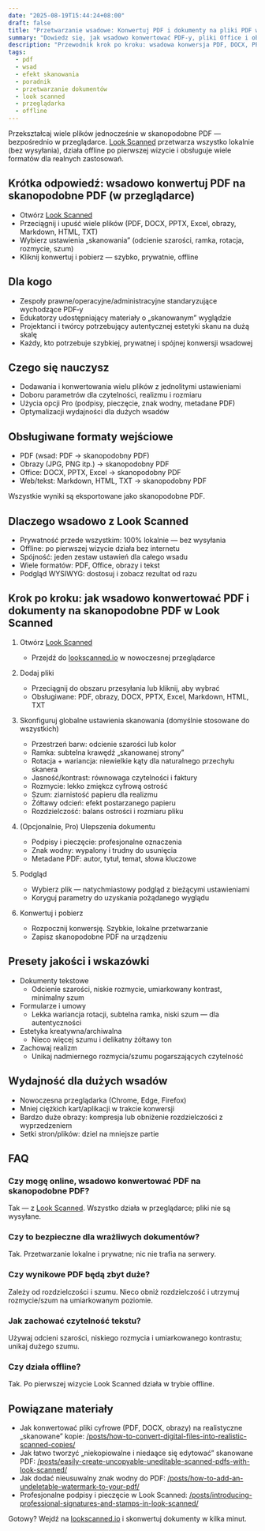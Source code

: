 ```yaml
---
date: "2025-08-19T15:44:24+08:00"
draft: false
title: "Przetwarzanie wsadowe: Konwertuj PDF i dokumenty na pliki PDF wyglądające jak skany (Look Scanned)"
summary: "Dowiedz się, jak wsadowo konwertować PDF‑y, pliki Office i obrazy na skanopodobne pliki PDF w Look Scanned — bezpośrednio w przeglądarce, z pełną prywatnością."
description: "Przewodnik krok po kroku: wsadowa konwersja PDF, DOCX, PPTX, Excel, obrazów, Markdown, HTML i TXT na skanopodobne PDF w Look Scanned. Lokalnie, szybko i z naciskiem na prywatność."
tags:
  - pdf
  - wsad
  - efekt skanowania
  - poradnik
  - przetwarzanie dokumentów
  - look scanned
  - przeglądarka
  - offline
---
```


Przekształcaj wiele plików jednocześnie w skanopodobne PDF — bezpośrednio w przeglądarce. [Look Scanned](https://lookscanned.io) przetwarza wszystko lokalnie (bez wysyłania), działa offline po pierwszej wizycie i obsługuje wiele formatów dla realnych zastosowań.

## Krótka odpowiedź: wsadowo konwertuj PDF na skanopodobne PDF (w przeglądarce)

- Otwórz [Look Scanned](https://lookscanned.io)
- Przeciągnij i upuść wiele plików (PDF, DOCX, PPTX, Excel, obrazy, Markdown, HTML, TXT)
- Wybierz ustawienia „skanowania” (odcienie szarości, ramka, rotacja, rozmycie, szum)
- Kliknij konwertuj i pobierz — szybko, prywatnie, offline

## Dla kogo

- Zespoły prawne/operacyjne/administracyjne standaryzujące wychodzące PDF‑y
- Edukatorzy udostępniający materiały o „skanowanym” wyglądzie
- Projektanci i twórcy potrzebujący autentycznej estetyki skanu na dużą skalę
- Każdy, kto potrzebuje szybkiej, prywatnej i spójnej konwersji wsadowej

## Czego się nauczysz

- Dodawania i konwertowania wielu plików z jednolitymi ustawieniami
- Doboru parametrów dla czytelności, realizmu i rozmiaru
- Użycia opcji Pro (podpisy, pieczęcie, znak wodny, metadane PDF)
- Optymalizacji wydajności dla dużych wsadów

## Obsługiwane formaty wejściowe

- PDF (wsad: PDF → skanopodobny PDF)
- Obrazy (JPG, PNG itp.) → skanopodobny PDF
- Office: DOCX, PPTX, Excel → skanopodobny PDF
- Web/tekst: Markdown, HTML, TXT → skanopodobny PDF

Wszystkie wyniki są eksportowane jako skanopodobne PDF.

## Dlaczego wsadowo z Look Scanned

- Prywatność przede wszystkim: 100% lokalnie — bez wysyłania
- Offline: po pierwszej wizycie działa bez internetu
- Spójność: jeden zestaw ustawień dla całego wsadu
- Wiele formatów: PDF, Office, obrazy i tekst
- Podgląd WYSIWYG: dostosuj i zobacz rezultat od razu

## Krok po kroku: jak wsadowo konwertować PDF i dokumenty na skanopodobne PDF w Look Scanned

1. Otwórz [Look Scanned](https://lookscanned.io)
   - Przejdź do [lookscanned.io](https://lookscanned.io) w nowoczesnej przeglądarce

2. Dodaj pliki
   - Przeciągnij do obszaru przesyłania lub kliknij, aby wybrać
   - Obsługiwane: PDF, obrazy, DOCX, PPTX, Excel, Markdown, HTML, TXT

3. Skonfiguruj globalne ustawienia skanowania (domyślnie stosowane do wszystkich)
   - Przestrzeń barw: odcienie szarości lub kolor
   - Ramka: subtelna krawędź „skanowanej strony”
   - Rotacja + wariancja: niewielkie kąty dla naturalnego przechyłu skanera
   - Jasność/kontrast: równowaga czytelności i faktury
   - Rozmycie: lekko zmiękcz cyfrową ostrość
   - Szum: ziarnistość papieru dla realizmu
   - Żółtawy odcień: efekt postarzanego papieru
   - Rozdzielczość: balans ostrości i rozmiaru pliku

4. (Opcjonalnie, Pro) Ulepszenia dokumentu
   - Podpisy i pieczęcie: profesjonalne oznaczenia
   - Znak wodny: wypalony i trudny do usunięcia
   - Metadane PDF: autor, tytuł, temat, słowa kluczowe

5. Podgląd
   - Wybierz plik — natychmiastowy podgląd z bieżącymi ustawieniami
   - Koryguj parametry do uzyskania pożądanego wyglądu

6. Konwertuj i pobierz
   - Rozpocznij konwersję. Szybkie, lokalne przetwarzanie
   - Zapisz skanopodobne PDF na urządzeniu

## Presety jakości i wskazówki

- Dokumenty tekstowe
  - Odcienie szarości, niskie rozmycie, umiarkowany kontrast, minimalny szum
- Formularze i umowy
  - Lekka wariancja rotacji, subtelna ramka, niski szum — dla autentyczności
- Estetyka kreatywna/archiwalna
  - Nieco więcej szumu i delikatny żółtawy ton
- Zachowaj realizm
  - Unikaj nadmiernego rozmycia/szumu pogarszających czytelność

## Wydajność dla dużych wsadów

- Nowoczesna przeglądarka (Chrome, Edge, Firefox)
- Mniej ciężkich kart/aplikacji w trakcie konwersji
- Bardzo duże obrazy: kompresja lub obniżenie rozdzielczości z wyprzedzeniem
- Setki stron/plików: dziel na mniejsze partie

## FAQ

### Czy mogę online, wsadowo konwertować PDF na skanopodobne PDF?
Tak — z [Look Scanned](https://lookscanned.io). Wszystko działa w przeglądarce; pliki nie są wysyłane.

### Czy to bezpieczne dla wrażliwych dokumentów?
Tak. Przetwarzanie lokalne i prywatne; nic nie trafia na serwery.

### Czy wynikowe PDF będą zbyt duże?
Zależy od rozdzielczości i szumu. Nieco obniż rozdzielczość i utrzymuj rozmycie/szum na umiarkowanym poziomie.

### Jak zachować czytelność tekstu?
Używaj odcieni szarości, niskiego rozmycia i umiarkowanego kontrastu; unikaj dużego szumu.

### Czy działa offline?
Tak. Po pierwszej wizycie Look Scanned działa w trybie offline.

## Powiązane materiały

- Jak konwertować pliki cyfrowe (PDF, DOCX, obrazy) na realistyczne „skanowane” kopie: [/posts/how-to-convert-digital-files-into-realistic-scanned-copies/](../how-to-convert-digital-files-into-realistic-scanned-copies/)
- Jak łatwo tworzyć „niekopiowalne i niedaące się edytować” skanowane PDF: [/posts/easily-create-uncopyable-uneditable-scanned-pdfs-with-look-scanned/](../easily-create-uncopyable-uneditable-scanned-pdfs-with-look-scanned/)
- Jak dodać nieusuwalny znak wodny do PDF: [/posts/how-to-add-an-undeletable-watermark-to-your-pdf/](../how-to-add-an-undeletable-watermark-to-your-pdf/)
- Profesjonalne podpisy i pieczęcie w Look Scanned: [/posts/introducing-professional-signatures-and-stamps-in-look-scanned/](../introducing-professional-signatures-and-stamps-in-look-scanned/)

Gotowy? Wejdź na [lookscanned.io](https://lookscanned.io) i skonwertuj dokumenty w kilka minut. 